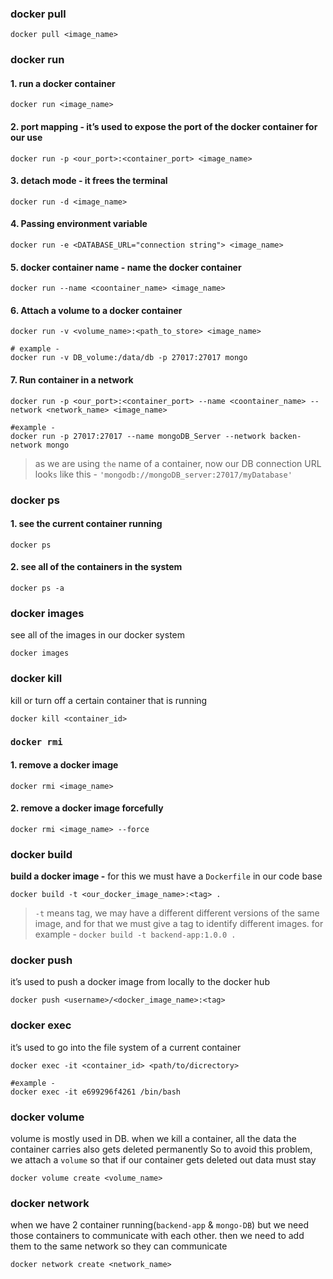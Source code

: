 

### docker pull

```docker
docker pull <image_name>
```

### docker run

#### **1. run a docker container**

```docker
docker run <image_name>
```

#### **2. port mapping** - it’s used to expose the port of the docker container for our use

```docker
docker run -p <our_port>:<container_port> <image_name>
```

#### **3. detach mode** - it frees the terminal

```docker
docker run -d <image_name>
```

#### 4. Passing environment variable

```docker
docker run -e <DATABASE_URL="connection string"> <image_name>
```

#### **5. docker container name** - name the docker container

```docker
docker run --name <coontainer_name> <image_name>
```

#### **6. Attach a volume to a docker container**

```docker
docker run -v <volume_name>:<path_to_store> <image_name>

# example - 
docker run -v DB_volume:/data/db -p 27017:27017 mongo
```

#### 7. Run container in a network

```docker
docker run -p <our_port>:<container_port> --name <coontainer_name> --network <network_name> <image_name>

#example - 
docker run -p 27017:27017 --name mongoDB_Server --network backen-network mongo
```

> as we are using `the` name of a container, now our DB connection URL look`s` like this - `'mongodb://mongoDB_server:27017/myDatabase'` 

###  docker ps

#### 1. see the current container running

```docker
docker ps 
```

#### 2. see all of the containers in the  system

```docker
docker ps -a
```


### docker images
see all of the images in our docker system

```docker    
docker images
```

### docker kill
kill or turn off a certain container that is running

```docker
docker kill <container_id>
```

### `docker rmi`
#### 1. remove a docker image

```docker
docker rmi <image_name>
```

#### 2. remove a docker image forcefully

```docker
docker rmi <image_name> --force
```

### docker build
**build a docker image -** for this we must have a `Dockerfile` in our code base

```docker
docker build -t <our_docker_image_name>:<tag> .
```

> `-t` means tag, we may have a different different versions of the same image, and for that we must give a tag to identify different images.
for example - `docker build -t backend-app:1.0.0 .`

### docker push
it’s used to push a docker image from locally to the docker hub

```docker
docker push <username>/<docker_image_name>:<tag>
```

### docker exec
it’s used to go into the file system of a current container

```docker
docker exec -it <container_id> <path/to/dicrectory>

#example - 
docker exec -it e699296f4261 /bin/bash
```

### docker volume
volume is mostly used in DB. 
when we kill a container, all the data the container carries also gets deleted permanently
So to avoid this problem, we attach a `volume` so that if our container gets deleted out data must stay

```docker
docker volume create <volume_name>
```

### docker network
when we have 2 container running(`backend-app` & `mongo-DB`) but we need those containers to communicate with each other. then we need to add them to the same network so they can communicate

```docker
docker network create <network_name>
```
